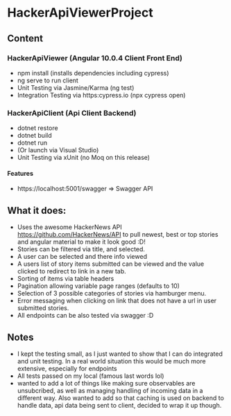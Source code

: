 # HackerApiViewerProject
## Content
### HackerApiViewer (Angular 10.0.4 Client Front End)
  * npm install (installs dependencies including cypress)
  * ng serve to run client
  * Unit Testing via Jasmine/Karma (ng test)
  * Integration Testing via https:cypress.io (npx cypress open)
### HackerApiClient (Api Client Backend)
  * dotnet restore
  * dotnet build
  * dotnet run
  * (Or launch via Visual Studio)
  * Unit Testing via xUnit (no Moq on this release)
#### Features
  * https://localhost:5001/swagger => Swagger API
  
## What it does:
* Uses the awesome HackerNews API https://github.com/HackerNews/API to pull newest, best or top stories and angular material to make it look good :D!
* Stories can be filtered via title, and selected.
* A user can be selected and there info viewed
* A users list of story items submitted can be viewed and the value clicked to redirect to link in a new tab.
* Sorting of items via table headers
* Pagination allowing variable page ranges (defaults to 10)
* Selection of 3 possible categories of stories via hamburger menu.
* Error messaging when clicking on link that does not have a url in user submitted stories.
* All endpoints can be also tested via swagger :D


## Notes
* I kept the testing small, as I just wanted to show that I can do integrated and unit testing. In a real world situation this would be much more extensive, especially for endpoints
* All tests passed on my local (famous last words lol)
* wanted to add a lot of things like making sure observables are unsubcribed, as well as managing handling of incoming data in a different way. Also wanted to add so that caching is used on backend to handle data, api data being sent to client, decided to wrap it up though.
